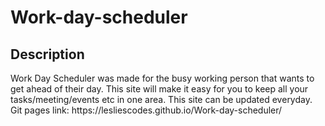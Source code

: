 # Work-day-scheduler
<h2> Description </h2>
<p> Work Day Scheduler was made for the busy working person that wants to get ahead of their day. This site will make it easy for you to keep all your tasks/meeting/events etc in one area. This site can be updated everyday.
Git pages link: https://lesliescodes.github.io/Work-day-scheduler/
